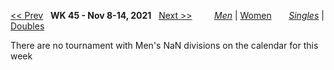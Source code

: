 [<< Prev](men_singles_2144.md) &nbsp; **WK 45 - Nov 8-14, 2021** &nbsp; [Next >>](men_singles_2202.md) &nbsp;&nbsp;&nbsp;&nbsp;&nbsp;&nbsp;&nbsp; [*Men*](./men_singles_2145.md) &#124; [Women](./women_singles_2145.md) &nbsp;&nbsp;&nbsp;&nbsp;&nbsp; [*Singles*](./men_singles_2145.md) &#124; [Doubles](./men_doubles_2145.md)

There are no tournament with Men's NaN divisions on the calendar for this week
